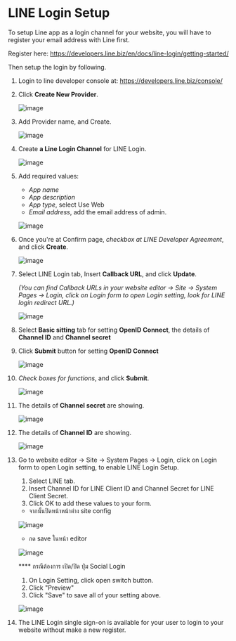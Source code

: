 # LINE Login Setup

To setup Line app as a login channel for your website, you will have to register your email address with Line first.

Register here: <https://developers.line.biz/en/docs/line-login/getting-started/>

Then setup the login by following.

1. Login to line developer console at: <https://developers.line.biz/console/>

2. Click **Create New Provider**.

    ![image](images/register_and_login/img_line_login_01.png)

3. Add Provider name, and Create.

    ![image](images/register_and_login/img_line_login_02.png)

4. Create **a Line Login Channel** for LINE Login.

    ![image](images/register_and_login/img_line_login_03.png)

5. Add required values:

   - _App name_
   - _App description_
   - _App type_, select Use Web
   - _Email address_, add the email address of admin.

    ![image](images/register_and_login/img_line_login_04.png)

6. Once you're at Confirm page, *checkbox at LINE Developer Agreement*, and click **Create**.

    ![image](images/register_and_login/img_line_login_05.png)

7. Select LINE Login tab, Insert **Callback URL**, and click **Update**.

    _(You can find Callback URLs in your website editor -> Site -> System Pages -> Login, click on Login form to open Login setting, look for LINE login redirect URL.)_

    ![image](images/register_and_login/img_line_login_06.png)

8. Select **Basic sitting** tab for setting **OpenID Connect**, the details of **Channel ID** and **Channel secret**

9. Click **Submit** button for setting **OpenID Connect**

    ![image](images/register_and_login/img_line_login_08.png)

10. *Check boxes for functions*, and click **Submit**.

    ![image](images/register_and_login/img_line_login_09.png)

11. The details of **Channel secret** are showing.

    ![image](images/register_and_login/img_line_login_12.png)

12. The details of **Channel ID** are showing.

    ![image](images/register_and_login/img_line_login_11.png)

13. Go to website editor -> Site -> System Pages -> Login, click on Login form to open Login setting, to enable LINE Login Setup.

    1. Select LINE tab.
    2. Insert Channel ID for LINE Client ID and Channel Secret for LINE Client Secret.
    3. Click OK to add these values to your form.
      - จากนั้นปิดหน้าหน้าต่าง site config

    ![image](images/register_and_login/img_line_login_config_01.png)

      - กด save ในหน้า editor

    ![image](images/register_and_login/img_line_login_config_02_2.png)

    **** กรณีต้องการ เปิด/ปิด ปุ่ม Social Login

    1. On Login Setting, click open switch button.
    2. Click "Preview"
    3. Click "Save" to save all of your setting above.

    ![image](images/register_and_login/img_line_login_config_02.png)

14. The LINE Login single sign-on is available for your user to login to your website without make a new register.
